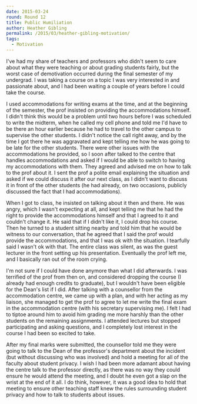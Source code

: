 ```yaml
---
date: 2015-03-24
round: Round 12
title: Public Humiliation 
author: Heather Gibling
permalink: /2015/03/heather-gibling-motivation/
tags:
  - Motivation
---
```


I've had my share of teachers and professors who didn't seem to care about what they were teaching or about grading students fairly, but the worst case of demotivation occurred during the final semester of my undergrad. I was taking a course on a topic I was very interested in and passionate about, and I had been waiting a couple of years before I could take the course. 

I used accommodations for writing exams at the time, and at the beginning of the semester, the prof insisted on providing the accommodations himself. I didn't think this would be a problem until two hours before I was scheduled to write the midterm, when he called my cell phone and told me I'd have to be there an hour earlier because he had to travel to the other campus to supervise the other students. I didn't notice the call right away, and by the time I got there he was aggravated and kept telling me how he was going to be late for the other students. There were other issues with the accommodations he provided, so I soon after talked to the centre that handles accommodations and asked if I would be able to switch to having my accommodations with them. They agreed and advised me on how to talk to the prof about it. I sent the prof a polite email explaining the situation and asked if we could discuss it after our next class, as I didn't want to discuss it in front of the other students (he had already, on two occasions, publicly discussed the fact that I had accommodations).

When I got to class, he insisted on talking about it then and there. He was angry, which I wasn't expecting at all, and kept telling me that he had the right to provide the accommodations himself and that I agreed to it and couldn't change it. He said that if I didn't like it, I could drop his course. Then he turned to a student sitting nearby and told him that he would be witness to our conversation, that he agreed that I said the prof would provide the accommodations, and that I was ok with the situation. I tearfully said I wasn't ok with that. The entire class was silent, as was the guest lecturer in the front setting up his presentation. Eventually the prof left me, and I basically ran out of the room crying.

I'm not sure if I could have done anymore than what I did afterwards. I was terrified of the prof from then on, and considered dropping the course (I already had enough credits to graduate), but I wouldn't have been eligible for the Dean's list if I did. After talking with a counsellor from the accommodation centre, we came up with a plan, and with her acting as my liaison, she managed to get the prof to agree to let me write the final exam in the accommodation centre (with his secretary supervising me). I felt I had to tiptoe around him to avoid him grading me more harshly than the other students on the remaining assignments. I attended lectures but stopped participating and asking questions, and I completely lost interest in the course I had been so excited to take.

After my final marks were submitted, the counsellor told me they were going to talk to the Dean of the professor's department about the incident (but without discussing who was involved) and hold a meeting for all of the faculty about student privacy. I wish I had been more adamant about having the centre talk to the professor directly, as there was no way they could ensure he would attend the meeting, and I doubt he even got a slap on the wrist at the end of it all. I do think, however, it was a good idea to hold that meeting to ensure other teaching staff knew the rules surrounding student privacy and how to talk to students about issues.